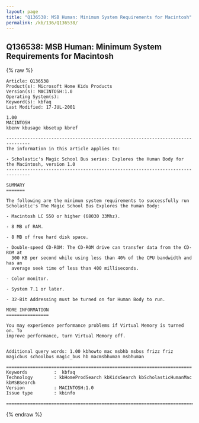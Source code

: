 ```yaml
---
layout: page
title: "Q136538: MSB Human: Minimum System Requirements for Macintosh"
permalink: /kb/136/Q136538/
---
```


## Q136538: MSB Human: Minimum System Requirements for Macintosh

{% raw %}

	Article: Q136538
	Product(s): Microsoft Home Kids Products
	Version(s): MACINTOSH:1.0
	Operating System(s): 
	Keyword(s): kbfaq
	Last Modified: 17-JUL-2001
	
	1.00
	MACINTOSH
	kbenv kbusage kbsetup kbref
	
	-------------------------------------------------------------------------------
	The information in this article applies to:
	
	- Scholastic's Magic School Bus series: Explores the Human Body for the Macintosh, version 1.0 
	-------------------------------------------------------------------------------
	
	SUMMARY
	=======
	
	The following are the minimum system requirements to successfully run
	Scholastic's The Magic School Bus Explores the Human Body:
	
	- Macintosh LC 550 or higher (68030 33Mhz).
	
	- 8 MB of RAM.
	
	- 8 MB of free hard disk space.
	
	- Double-speed CD-ROM: The CD-ROM drive can transfer data from the CD- ROM at
	  300 KB per second while using less than 40% of the CPU bandwidth and has an
	  average seek time of less than 400 milliseconds.
	
	- Color monitor.
	
	- System 7.1 or later.
	
	- 32-Bit Addressing must be turned on for Human Body to run.
	
	MORE INFORMATION
	================
	
	You may experience performance problems if Virtual Memory is turned on. To
	improve performance, turn Virtual Memory off.
	
	
	Additional query words: 1.00 kbhowto mac msbhb msbss frizz friz magicbus schoolbus magic_bus hb macmsbhuman msbhuman
	
	======================================================================
	Keywords          :  kbfaq
	Technology        : kbHomeProdSearch kbKidsSearch kbScholasticHumanMac kbMSBSearch
	Version           : MACINTOSH:1.0
	Issue type        : kbinfo
	
	=============================================================================
	

{% endraw %}
